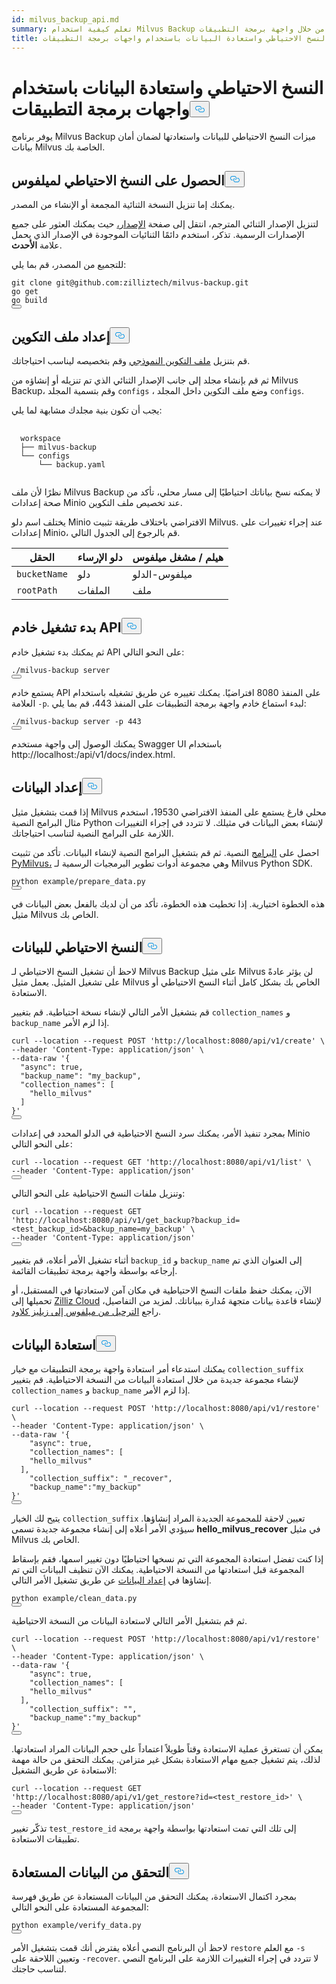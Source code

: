 ```yaml
---
id: milvus_backup_api.md
summary: تعلم كيفية استخدام Milvus Backup من خلال واجهة برمجة التطبيقات (API)
title: النسخ الاحتياطي واستعادة البيانات باستخدام واجهات برمجة التطبيقات
---
```

<h1 id="Back-up-and-Restore-Data-Using-APIs" class="common-anchor-header">النسخ الاحتياطي واستعادة البيانات باستخدام واجهات برمجة التطبيقات<button data-href="#Back-up-and-Restore-Data-Using-APIs" class="anchor-icon" translate="no">
      <svg translate="no"
        aria-hidden="true"
        focusable="false"
        height="20"
        version="1.1"
        viewBox="0 0 16 16"
        width="16"
      >
        <path
          fill="#0092E4"
          fill-rule="evenodd"
          d="M4 9h1v1H4c-1.5 0-3-1.69-3-3.5S2.55 3 4 3h4c1.45 0 3 1.69 3 3.5 0 1.41-.91 2.72-2 3.25V8.59c.58-.45 1-1.27 1-2.09C10 5.22 8.98 4 8 4H4c-.98 0-2 1.22-2 2.5S3 9 4 9zm9-3h-1v1h1c1 0 2 1.22 2 2.5S13.98 12 13 12H9c-.98 0-2-1.22-2-2.5 0-.83.42-1.64 1-2.09V6.25c-1.09.53-2 1.84-2 3.25C6 11.31 7.55 13 9 13h4c1.45 0 3-1.69 3-3.5S14.5 6 13 6z"
        ></path>
      </svg>
    </button></h1><p>يوفر برنامج Milvus Backup ميزات النسخ الاحتياطي للبيانات واستعادتها لضمان أمان بيانات Milvus الخاصة بك.</p>
<h2 id="Obtain-Milvus-Backup" class="common-anchor-header">الحصول على النسخ الاحتياطي لميلفوس<button data-href="#Obtain-Milvus-Backup" class="anchor-icon" translate="no">
      <svg translate="no"
        aria-hidden="true"
        focusable="false"
        height="20"
        version="1.1"
        viewBox="0 0 16 16"
        width="16"
      >
        <path
          fill="#0092E4"
          fill-rule="evenodd"
          d="M4 9h1v1H4c-1.5 0-3-1.69-3-3.5S2.55 3 4 3h4c1.45 0 3 1.69 3 3.5 0 1.41-.91 2.72-2 3.25V8.59c.58-.45 1-1.27 1-2.09C10 5.22 8.98 4 8 4H4c-.98 0-2 1.22-2 2.5S3 9 4 9zm9-3h-1v1h1c1 0 2 1.22 2 2.5S13.98 12 13 12H9c-.98 0-2-1.22-2-2.5 0-.83.42-1.64 1-2.09V6.25c-1.09.53-2 1.84-2 3.25C6 11.31 7.55 13 9 13h4c1.45 0 3-1.69 3-3.5S14.5 6 13 6z"
        ></path>
      </svg>
    </button></h2><p>يمكنك إما تنزيل النسخة الثنائية المجمعة أو الإنشاء من المصدر.</p>
<p>لتنزيل الإصدار الثنائي المترجم، انتقل إلى صفحة <a href="https://github.com/zilliztech/milvus-backup/releases">الإصدار،</a> حيث يمكنك العثور على جميع الإصدارات الرسمية. تذكر، استخدم دائمًا الثنائيات الموجودة في الإصدار الذي يحمل علامة <strong>الأحدث</strong>.</p>
<p>للتجميع من المصدر، قم بما يلي:</p>
<pre><code translate="no" class="language-shell">git <span class="hljs-built_in">clone</span> git@github.com:zilliztech/milvus-backup.git
go get
go build
<button class="copy-code-btn"></button></code></pre>
<h2 id="Prepare-configuration-file" class="common-anchor-header">إعداد ملف التكوين<button data-href="#Prepare-configuration-file" class="anchor-icon" translate="no">
      <svg translate="no"
        aria-hidden="true"
        focusable="false"
        height="20"
        version="1.1"
        viewBox="0 0 16 16"
        width="16"
      >
        <path
          fill="#0092E4"
          fill-rule="evenodd"
          d="M4 9h1v1H4c-1.5 0-3-1.69-3-3.5S2.55 3 4 3h4c1.45 0 3 1.69 3 3.5 0 1.41-.91 2.72-2 3.25V8.59c.58-.45 1-1.27 1-2.09C10 5.22 8.98 4 8 4H4c-.98 0-2 1.22-2 2.5S3 9 4 9zm9-3h-1v1h1c1 0 2 1.22 2 2.5S13.98 12 13 12H9c-.98 0-2-1.22-2-2.5 0-.83.42-1.64 1-2.09V6.25c-1.09.53-2 1.84-2 3.25C6 11.31 7.55 13 9 13h4c1.45 0 3-1.69 3-3.5S14.5 6 13 6z"
        ></path>
      </svg>
    </button></h2><p>قم بتنزيل <a href="https://raw.githubusercontent.com/zilliztech/milvus-backup/master/configs/backup.yaml">ملف التكوين النموذجي</a> وقم بتخصيصه ليناسب احتياجاتك.</p>
<p>ثم قم بإنشاء مجلد إلى جانب الإصدار الثنائي الذي تم تنزيله أو إنشاؤه من Milvus Backup، وقم بتسمية المجلد <code translate="no">configs</code> ، وضع ملف التكوين داخل المجلد <code translate="no">configs</code>.</p>
<p>يجب أن تكون بنية مجلدك مشابهة لما يلي:</p>
<pre>
  <code translate="no">
  workspace
  ├── milvus-backup
  └── configs
      └── backup.yaml
  </code>
</pre>
<p>نظرًا لأن ملف Milvus Backup لا يمكنه نسخ بياناتك احتياطيًا إلى مسار محلي، تأكد من صحة إعدادات Minio عند تخصيص ملف التكوين.</p>
<div class="alert note">
<p>يختلف اسم دلو Minio الافتراضي باختلاف طريقة تثبيت Milvus. عند إجراء تغييرات على إعدادات Minio، قم بالرجوع إلى الجدول التالي.</p>
<table>
<thead>
<tr><th>الحقل</th><th>دلو الإرساء</th><th>هيلم / مشغل ميلفوس</th></tr>
</thead>
<tbody>
<tr><td><code translate="no">bucketName</code></td><td>دلو</td><td>ميلفوس-الدلو</td></tr>
<tr><td><code translate="no">rootPath</code></td><td>الملفات</td><td>ملف</td></tr>
</tbody>
</table>
</div>
<h2 id="Start-up-the-API-server" class="common-anchor-header">بدء تشغيل خادم API<button data-href="#Start-up-the-API-server" class="anchor-icon" translate="no">
      <svg translate="no"
        aria-hidden="true"
        focusable="false"
        height="20"
        version="1.1"
        viewBox="0 0 16 16"
        width="16"
      >
        <path
          fill="#0092E4"
          fill-rule="evenodd"
          d="M4 9h1v1H4c-1.5 0-3-1.69-3-3.5S2.55 3 4 3h4c1.45 0 3 1.69 3 3.5 0 1.41-.91 2.72-2 3.25V8.59c.58-.45 1-1.27 1-2.09C10 5.22 8.98 4 8 4H4c-.98 0-2 1.22-2 2.5S3 9 4 9zm9-3h-1v1h1c1 0 2 1.22 2 2.5S13.98 12 13 12H9c-.98 0-2-1.22-2-2.5 0-.83.42-1.64 1-2.09V6.25c-1.09.53-2 1.84-2 3.25C6 11.31 7.55 13 9 13h4c1.45 0 3-1.69 3-3.5S14.5 6 13 6z"
        ></path>
      </svg>
    </button></h2><p>ثم يمكنك بدء تشغيل خادم API على النحو التالي:</p>
<pre><code translate="no" class="language-shell">./milvus-backup server
<button class="copy-code-btn"></button></code></pre>
<p>يستمع خادم API على المنفذ 8080 افتراضيًا. يمكنك تغييره عن طريق تشغيله باستخدام العلامة <code translate="no">-p</code>. لبدء استماع خادم واجهة برمجة التطبيقات على المنفذ 443، قم بما يلي:</p>
<pre><code translate="no" class="language-shell">./milvus-backup server -p 443
<button class="copy-code-btn"></button></code></pre>
<p>يمكنك الوصول إلى واجهة مستخدم Swagger UI باستخدام http://localhost:<port>/api/v1/docs/index.html.</p>
<h2 id="Prepare-data" class="common-anchor-header">إعداد البيانات<button data-href="#Prepare-data" class="anchor-icon" translate="no">
      <svg translate="no"
        aria-hidden="true"
        focusable="false"
        height="20"
        version="1.1"
        viewBox="0 0 16 16"
        width="16"
      >
        <path
          fill="#0092E4"
          fill-rule="evenodd"
          d="M4 9h1v1H4c-1.5 0-3-1.69-3-3.5S2.55 3 4 3h4c1.45 0 3 1.69 3 3.5 0 1.41-.91 2.72-2 3.25V8.59c.58-.45 1-1.27 1-2.09C10 5.22 8.98 4 8 4H4c-.98 0-2 1.22-2 2.5S3 9 4 9zm9-3h-1v1h1c1 0 2 1.22 2 2.5S13.98 12 13 12H9c-.98 0-2-1.22-2-2.5 0-.83.42-1.64 1-2.09V6.25c-1.09.53-2 1.84-2 3.25C6 11.31 7.55 13 9 13h4c1.45 0 3-1.69 3-3.5S14.5 6 13 6z"
        ></path>
      </svg>
    </button></h2><p>إذا قمت بتشغيل مثيل Milvus محلي فارغ يستمع على المنفذ الافتراضي 19530، استخدم مثال البرامج النصية Python لإنشاء بعض البيانات في مثيلك. لا تتردد في إجراء التغييرات اللازمة على البرامج النصية لتناسب احتياجاتك.</p>
<p>احصل على <a href="https://raw.githubusercontent.com/zilliztech/milvus-backup/main/example/prepare_data.py">البرامج</a> النصية. ثم قم بتشغيل البرامج النصية لإنشاء البيانات. تأكد من تثبيت <a href="https://pypi.org/project/pymilvus/">PyMilvus،</a> وهي مجموعة أدوات تطوير البرمجيات الرسمية لـ Milvus Python SDK.</p>
<pre><code translate="no" class="language-shell">python example/prepare_data.py
<button class="copy-code-btn"></button></code></pre>
<p>هذه الخطوة اختيارية. إذا تخطيت هذه الخطوة، تأكد من أن لديك بالفعل بعض البيانات في مثيل Milvus الخاص بك.</p>
<h2 id="Back-up-data" class="common-anchor-header">النسخ الاحتياطي للبيانات<button data-href="#Back-up-data" class="anchor-icon" translate="no">
      <svg translate="no"
        aria-hidden="true"
        focusable="false"
        height="20"
        version="1.1"
        viewBox="0 0 16 16"
        width="16"
      >
        <path
          fill="#0092E4"
          fill-rule="evenodd"
          d="M4 9h1v1H4c-1.5 0-3-1.69-3-3.5S2.55 3 4 3h4c1.45 0 3 1.69 3 3.5 0 1.41-.91 2.72-2 3.25V8.59c.58-.45 1-1.27 1-2.09C10 5.22 8.98 4 8 4H4c-.98 0-2 1.22-2 2.5S3 9 4 9zm9-3h-1v1h1c1 0 2 1.22 2 2.5S13.98 12 13 12H9c-.98 0-2-1.22-2-2.5 0-.83.42-1.64 1-2.09V6.25c-1.09.53-2 1.84-2 3.25C6 11.31 7.55 13 9 13h4c1.45 0 3-1.69 3-3.5S14.5 6 13 6z"
        ></path>
      </svg>
    </button></h2><div class="tab-wrapper"></div>
<p>لاحظ أن تشغيل النسخ الاحتياطي لـ Milvus Backup على مثيل Milvus لن يؤثر عادةً على تشغيل المثيل. يعمل مثيل Milvus الخاص بك بشكل كامل أثناء النسخ الاحتياطي أو الاستعادة.</p>
<p>قم بتشغيل الأمر التالي لإنشاء نسخة احتياطية. قم بتغيير <code translate="no">collection_names</code> و <code translate="no">backup_name</code> إذا لزم الأمر.</p>
<pre><code translate="no" class="language-shell">curl --location --request POST <span class="hljs-string">&#x27;http://localhost:8080/api/v1/create&#x27;</span> \
--header <span class="hljs-string">&#x27;Content-Type: application/json&#x27;</span> \
--data-raw <span class="hljs-string">&#x27;{
  &quot;async&quot;: true,
  &quot;backup_name&quot;: &quot;my_backup&quot;,
  &quot;collection_names&quot;: [
    &quot;hello_milvus&quot;
  ]
}&#x27;</span>
<button class="copy-code-btn"></button></code></pre>
<p>بمجرد تنفيذ الأمر، يمكنك سرد النسخ الاحتياطية في الدلو المحدد في إعدادات Minio على النحو التالي:</p>
<pre><code translate="no" class="language-shell">curl --location --request <span class="hljs-variable constant_">GET</span> <span class="hljs-string">&#x27;http://localhost:8080/api/v1/list&#x27;</span> \
--header <span class="hljs-string">&#x27;Content-Type: application/json&#x27;</span>
<button class="copy-code-btn"></button></code></pre>
<p>وتنزيل ملفات النسخ الاحتياطية على النحو التالي:</p>
<pre><code translate="no" class="language-shell">curl --location --request <span class="hljs-variable constant_">GET</span> <span class="hljs-string">&#x27;http://localhost:8080/api/v1/get_backup?backup_id=&lt;test_backup_id&gt;&amp;backup_name=my_backup&#x27;</span> \
--header <span class="hljs-string">&#x27;Content-Type: application/json&#x27;</span>
<button class="copy-code-btn"></button></code></pre>
<p>أثناء تشغيل الأمر أعلاه، قم بتغيير <code translate="no">backup_id</code> و <code translate="no">backup_name</code> إلى العنوان الذي تم إرجاعه بواسطة واجهة برمجة تطبيقات القائمة.</p>
<p>الآن، يمكنك حفظ ملفات النسخ الاحتياطية في مكان آمن لاستعادتها في المستقبل، أو تحميلها إلى <a href="https://cloud.zilliz.com">Zilliz Cloud</a> لإنشاء قاعدة بيانات متجهة مُدارة ببياناتك. لمزيد من التفاصيل، راجع <a href="https://zilliz.com/doc/migrate_from_milvus-2x">الترحيل من ميلفوس إلى زيليز كلاود</a>.</p>
<h2 id="Restore-data" class="common-anchor-header">استعادة البيانات<button data-href="#Restore-data" class="anchor-icon" translate="no">
      <svg translate="no"
        aria-hidden="true"
        focusable="false"
        height="20"
        version="1.1"
        viewBox="0 0 16 16"
        width="16"
      >
        <path
          fill="#0092E4"
          fill-rule="evenodd"
          d="M4 9h1v1H4c-1.5 0-3-1.69-3-3.5S2.55 3 4 3h4c1.45 0 3 1.69 3 3.5 0 1.41-.91 2.72-2 3.25V8.59c.58-.45 1-1.27 1-2.09C10 5.22 8.98 4 8 4H4c-.98 0-2 1.22-2 2.5S3 9 4 9zm9-3h-1v1h1c1 0 2 1.22 2 2.5S13.98 12 13 12H9c-.98 0-2-1.22-2-2.5 0-.83.42-1.64 1-2.09V6.25c-1.09.53-2 1.84-2 3.25C6 11.31 7.55 13 9 13h4c1.45 0 3-1.69 3-3.5S14.5 6 13 6z"
        ></path>
      </svg>
    </button></h2><div class="tab-wrapper"></div>
<p>يمكنك استدعاء أمر استعادة واجهة برمجة التطبيقات مع خيار <code translate="no">collection_suffix</code> لإنشاء مجموعة جديدة من خلال استعادة البيانات من النسخة الاحتياطية. قم بتغيير <code translate="no">collection_names</code> و <code translate="no">backup_name</code> إذا لزم الأمر.</p>
<pre><code translate="no" class="language-shell">curl --location --request POST <span class="hljs-string">&#x27;http://localhost:8080/api/v1/restore&#x27;</span> \
--header <span class="hljs-string">&#x27;Content-Type: application/json&#x27;</span> \
--data-raw <span class="hljs-string">&#x27;{
    &quot;async&quot;: true,
    &quot;collection_names&quot;: [
    &quot;hello_milvus&quot;
  ],
    &quot;collection_suffix&quot;: &quot;_recover&quot;,
    &quot;backup_name&quot;:&quot;my_backup&quot;
}&#x27;</span>
<button class="copy-code-btn"></button></code></pre>
<p>يتيح لك الخيار <code translate="no">collection_suffix</code> تعيين لاحقة للمجموعة الجديدة المراد إنشاؤها. سيؤدي الأمر أعلاه إلى إنشاء مجموعة جديدة تسمى <strong>hello_milvus_recover</strong> في مثيل Milvus الخاص بك.</p>
<p>إذا كنت تفضل استعادة المجموعة التي تم نسخها احتياطيًا دون تغيير اسمها، فقم بإسقاط المجموعة قبل استعادتها من النسخة الاحتياطية. يمكنك الآن تنظيف البيانات التي تم إنشاؤها في <a href="#Prepare-data">إعداد البيانات</a> عن طريق تشغيل الأمر التالي.</p>
<pre><code translate="no" class="language-shell">python example/clean_data.py
<button class="copy-code-btn"></button></code></pre>
<p>ثم قم بتشغيل الأمر التالي لاستعادة البيانات من النسخة الاحتياطية.</p>
<pre><code translate="no" class="language-shell">curl --location --request POST <span class="hljs-string">&#x27;http://localhost:8080/api/v1/restore&#x27;</span> \
--header <span class="hljs-string">&#x27;Content-Type: application/json&#x27;</span> \
--data-raw <span class="hljs-string">&#x27;{
    &quot;async&quot;: true,
    &quot;collection_names&quot;: [
    &quot;hello_milvus&quot;
  ],
    &quot;collection_suffix&quot;: &quot;&quot;,
    &quot;backup_name&quot;:&quot;my_backup&quot;
}&#x27;</span>
<button class="copy-code-btn"></button></code></pre>
<p>يمكن أن تستغرق عملية الاستعادة وقتاً طويلاً اعتماداً على حجم البيانات المراد استعادتها. لذلك، يتم تشغيل جميع مهام الاستعادة بشكل غير متزامن. يمكنك التحقق من حالة مهمة الاستعادة عن طريق التشغيل:</p>
<pre><code translate="no" class="language-shell">curl --location --request <span class="hljs-variable constant_">GET</span> <span class="hljs-string">&#x27;http://localhost:8080/api/v1/get_restore?id=&lt;test_restore_id&gt;&#x27;</span> \
--header <span class="hljs-string">&#x27;Content-Type: application/json&#x27;</span>
<button class="copy-code-btn"></button></code></pre>
<p>تذكّر تغيير <code translate="no">test_restore_id</code> إلى تلك التي تمت استعادتها بواسطة واجهة برمجة تطبيقات الاستعادة.</p>
<h2 id="Verify-restored-data" class="common-anchor-header">التحقق من البيانات المستعادة<button data-href="#Verify-restored-data" class="anchor-icon" translate="no">
      <svg translate="no"
        aria-hidden="true"
        focusable="false"
        height="20"
        version="1.1"
        viewBox="0 0 16 16"
        width="16"
      >
        <path
          fill="#0092E4"
          fill-rule="evenodd"
          d="M4 9h1v1H4c-1.5 0-3-1.69-3-3.5S2.55 3 4 3h4c1.45 0 3 1.69 3 3.5 0 1.41-.91 2.72-2 3.25V8.59c.58-.45 1-1.27 1-2.09C10 5.22 8.98 4 8 4H4c-.98 0-2 1.22-2 2.5S3 9 4 9zm9-3h-1v1h1c1 0 2 1.22 2 2.5S13.98 12 13 12H9c-.98 0-2-1.22-2-2.5 0-.83.42-1.64 1-2.09V6.25c-1.09.53-2 1.84-2 3.25C6 11.31 7.55 13 9 13h4c1.45 0 3-1.69 3-3.5S14.5 6 13 6z"
        ></path>
      </svg>
    </button></h2><p>بمجرد اكتمال الاستعادة، يمكنك التحقق من البيانات المستعادة عن طريق فهرسة المجموعة المستعادة على النحو التالي:</p>
<pre><code translate="no" class="language-shell">python example/verify_data.py
<button class="copy-code-btn"></button></code></pre>
<p>لاحظ أن البرنامج النصي أعلاه يفترض أنك قمت بتشغيل الأمر <code translate="no">restore</code> مع العلم <code translate="no">-s</code> وتعيين اللاحقة على <code translate="no">-recover</code>. لا تتردد في إجراء التغييرات اللازمة على البرنامج النصي لتناسب حاجتك.</p>
